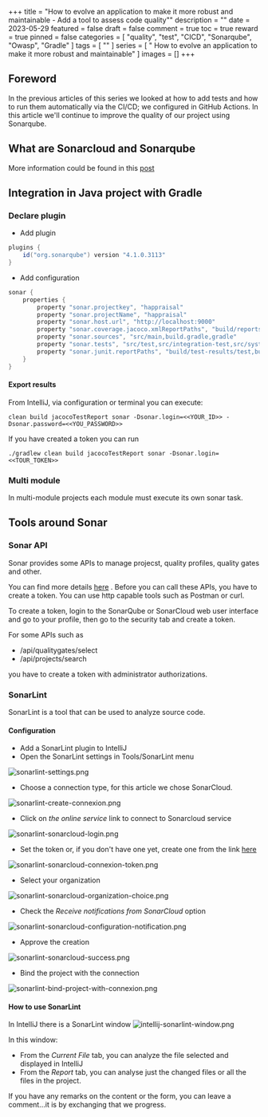+++
title = "How to evolve an application to make it more robust and maintainable - Add a tool to assess code quality""
description = ""
date = 2023-05-29
featured = false
draft = false
comment = true
toc = true
reward = true
pinned = false
categories = [
"quality", "test", "CICD", "Sonarqube", "Owasp", "Gradle"
]
tags = [
""
]
series = [
" How to evolve an application to make it more robust and maintainable"
]
images = []
+++

<!--more-->


## Foreword

In the previous articles of this series we looked at how to add tests and how to run them automatically via the CI/CD; we configured in GitHub Actions.
In this article we'll continue to improve the quality of our project using Sonarqube.



## What are Sonarcloud and Sonarqube
More information could be found in this [post](../howto/how-to-use-sonarcloud/)


## Integration in Java project with Gradle

### Declare  plugin
* Add plugin

````groovy 
plugins {
    id("org.sonarqube") version "4.1.0.3113"
}

````
* Add configuration 
````groovy
sonar {
    properties {
        property "sonar.projectkey", "happraisal"
        property "sonar.projectName", "happraisal"
        property "sonar.host.url", "http://localhost:9000"
        property "sonar.coverage.jacoco.xmlReportPaths", "build/reports/jacoco/all-tests/jacocoAllTestReport.xml"
        property "sonar.sources", "src/main,build.gradle,gradle"
        property "sonar.tests", "src/test,src/integration-test,src/system-test"
        property "sonar.junit.reportPaths", "build/test-results/test,build/test-results/integrationTest,build/test-results/systemTest"
    }
}
````

#### Export results

From IntelliJ, via configuration or terminal you can execute:
```` 
clean build jacocoTestReport sonar -Dsonar.login=<<YOUR_ID>> -Dsonar.password=<<YOU_PASSWORD>>

````

If you have created a token you can run 


````
./gradlew clean build jacocoTestReport sonar -Dsonar.login=<<TOUR_TOKEN>>

````

### Multi module

In multi-module projects each module must execute its own sonar task.


## Tools around Sonar
### Sonar API

Sonar provides some APIs to manage projecst, quality profiles, quality gates and other.

You can find more details [here](https://next.sonarqube.com/sonarqube/web_api/) .
Before you can call these APIs, you have to create a token. You can use http capable tools such as Postman or curl.

To create a token, login to the SonarQube or SonarCloud web user interface and go to your profile, then go to the security tab and create a token.

For some APIs such as
* /api/qualitygates/select
* /api/projects/search

 you have to create a token with administrator authorizations.


### SonarLint
SonarLint is a tool that can be used to analyze source code.

#### Configuration 
* Add a SonarLint plugin to IntelliJ
* Open the SonarLint settings in Tools/SonarLint menu

 ![sonarlint-settings.png](sonarlint-settings.png)

* Choose a connection type, for this article we chose SonarCloud.

![sonarlint-create-connexion.png](sonarlint-create-connexion.png)

* Click on _the online service_ link to connect to Sonarcloud service

![sonarlint-sonarcloud-login.png](sonarlint-sonarcloud-login.png)

* Set the token or, if you don't have one yet, create one from the link [here](https://sonarcloud.io/account/security)

![sonarlint-sonarcloud-connexion-token.png](sonarlint-sonarcloud-connexion-token.png)

* Select your organization

![sonarlint-sonarcloud-organization-choice.png](sonarlint-sonarcloud-organization-choice.png)

* Check the _Receive notifications from SonarCloud_ option

![sonarlint-sonarcloud-configuration-notification.png](sonarlint-sonarcloud-configuration-notification.png)

* Approve the creation 

![sonarlint-sonarcloud-success.png](sonarlint-sonarcloud-success.png)

* Bind the project with the connection

![sonarlint-bind-project-with-connexion.png](sonarlint-bind-project-with-connexion.png)

####  How to use SonarLint
In IntelliJ there is a SonarLint window
![intellij-sonarlint-window.png](intellij-sonarlint-window.png)

In this window: 

* From the _Current File_ tab, you can analyze the file selected and displayed in IntelliJ
* From the _Report_ tab, you can analyse just the changed files or all the files in the project.



If you have any remarks on the content or the form, you can leave a comment…it is by exchanging that we progress.